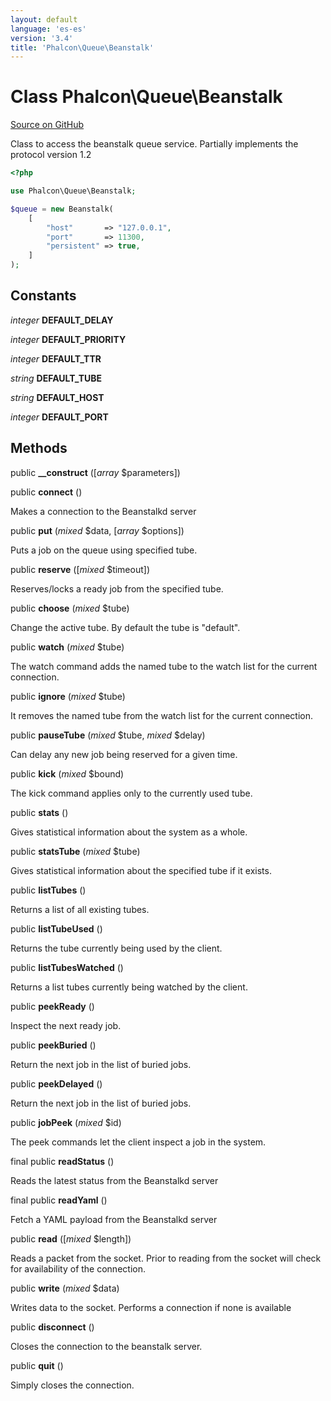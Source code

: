 ```yaml
---
layout: default
language: 'es-es'
version: '3.4'
title: 'Phalcon\Queue\Beanstalk'
---
```

# Class **Phalcon\Queue\Beanstalk**

<a href="https://github.com/phalcon/cphalcon/tree/v3.4.0/phalcon/queue/beanstalk.zep" class="btn btn-default btn-sm">Source on GitHub</a>

Class to access the beanstalk queue service.
Partially implements the protocol version 1.2

```php
<?php

use Phalcon\Queue\Beanstalk;

$queue = new Beanstalk(
    [
        "host"       => "127.0.0.1",
        "port"       => 11300,
        "persistent" => true,
    ]
);

```


## Constants
*integer* **DEFAULT_DELAY**

*integer* **DEFAULT_PRIORITY**

*integer* **DEFAULT_TTR**

*string* **DEFAULT_TUBE**

*string* **DEFAULT_HOST**

*integer* **DEFAULT_PORT**

## Methods
public  **__construct** ([*array* $parameters])





public  **connect** ()

Makes a connection to the Beanstalkd server



public  **put** (*mixed* $data, [*array* $options])

Puts a job on the queue using specified tube.



public  **reserve** ([*mixed* $timeout])

Reserves/locks a ready job from the specified tube.



public  **choose** (*mixed* $tube)

Change the active tube. By default the tube is "default".



public  **watch** (*mixed* $tube)

The watch command adds the named tube to the watch list for the current connection.



public  **ignore** (*mixed* $tube)

It removes the named tube from the watch list for the current connection.



public  **pauseTube** (*mixed* $tube, *mixed* $delay)

Can delay any new job being reserved for a given time.



public  **kick** (*mixed* $bound)

The kick command applies only to the currently used tube.



public  **stats** ()

Gives statistical information about the system as a whole.



public  **statsTube** (*mixed* $tube)

Gives statistical information about the specified tube if it exists.



public  **listTubes** ()

Returns a list of all existing tubes.



public  **listTubeUsed** ()

Returns the tube currently being used by the client.



public  **listTubesWatched** ()

Returns a list tubes currently being watched by the client.



public  **peekReady** ()

Inspect the next ready job.



public  **peekBuried** ()

Return the next job in the list of buried jobs.



public  **peekDelayed** ()

Return the next job in the list of buried jobs.



public  **jobPeek** (*mixed* $id)

The peek commands let the client inspect a job in the system.



final public  **readStatus** ()

Reads the latest status from the Beanstalkd server



final public  **readYaml** ()

Fetch a YAML payload from the Beanstalkd server



public  **read** ([*mixed* $length])

Reads a packet from the socket. Prior to reading from the socket will
check for availability of the connection.



public  **write** (*mixed* $data)

Writes data to the socket. Performs a connection if none is available



public  **disconnect** ()

Closes the connection to the beanstalk server.



public  **quit** ()

Simply closes the connection.



